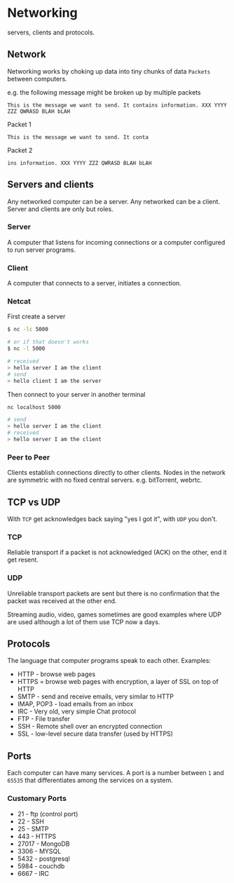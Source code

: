 # Networking
servers, clients and protocols.

## Network
Networking works by choking up data into tiny chunks of data `Packets` between computers.

e.g. the following message might be broken up by multiple packets
```
This is the message we want to send. It contains information. XXX YYYY ZZZ QWRASD BLAH bLAH
```

Packet 1
```
This is the message we want to send. It conta
```
Packet 2
```
ins information. XXX YYYY ZZZ QWRASD BLAH bLAH
```

## Servers and clients
Any networked computer can be a server. Any networked can be a client. Server and clients are only but roles.

### Server
A computer that listens for incoming connections or a computer configured to run server programs.

### Client
A computer that connects to a server, initiates a connection.

### Netcat

First create a server
```sh
$ nc -lc 5000

# or if that doesn't works
$ nc -l 5000

# received
> hello server I am the client
# send
> hello client I am the server
```

Then connect to your server in another terminal
```sh
nc localhost 5000

# send
> hello server I am the client
# received
> hello server I am the client
```

### Peer to Peer
Clients establish connections directly to other clients. Nodes in the network are symmetric with no fixed central servers. e.g. bitTorrent, webrtc.

## TCP vs UDP
With `TCP` get acknowledges back saying "yes I got it", with `UDP` you don't.

### TCP
Reliable transport if a packet is not acknowledged (ACK) on the other, end it get resent.

### UDP
Unreliable transport packets are sent but there is no confirmation that the packet was received at the other end.

Streaming audio, video, games sometimes are good examples where UDP are used although a lot of them use TCP now a days.

## Protocols
The language that computer programs speak to each other. Examples:

- HTTP - browse web pages
- HTTPS = browse web pages with encryption, a layer of SSL on top of HTTP
- SMTP - send and receive emails, very similar to HTTP
- IMAP, POP3 - load emails from an inbox
- IRC - Very old, very simple Chat protocol
- FTP - File transfer
- SSH - Remote shell over an encrypted connection
- SSL - low-level secure data transfer (used by HTTPS)

## Ports
Each computer can have many services. A port is a number between `1` and `65535` that differentiates among the services on a system.

### Customary Ports

- 21 - ftp (control port)
- 22 - SSH
- 25 - SMTP
- 443 - HTTPS
- 27017 - MongoDB
- 3306 - MYSQL
- 5432 - postgresql
- 5984 - couchdb
- 6667 - IRC
